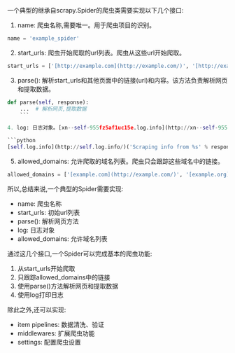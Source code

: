 一个典型的继承自scrapy.Spider的爬虫类需要实现以下几个接口:

1. name: 爬虫名称,需要唯一。用于爬虫项目的识别。

```python
name = 'example_spider'
```

2. start_urls: 爬虫开始爬取的url列表。爬虫从这些url开始爬取。

```python
start_urls = ['[http://example.com](http://example.com/)', '[http://example.org](http://example.org/)']
```

3. parse(): 解析start_urls和其他页面中的链接(url)和内容。该方法负责解析网页和提取数据。

```python 
def parse(self, response):
    ...  # 解析网页,提取数据
    ```

4. log: 日志对象。[xn--self-955fz5af1uc15e.log.info](http://xn--self-955fz5af1uc15e.log.info/)()等方法打印日志。

```python
[self.log.info](http://self.log.info/)('Scraping info from %s' % response.url)
```

5. allowed_domains: 允许爬取的域名列表。爬虫只会跟踪这些域名中的链接。

```python  
allowed_domains = ['[example.com](http://example.com/)', '[example.org](http://example.org/)']
``` 

所以,总结来说,一个典型的Spider需要实现:
- name: 爬虫名称  
- start_urls: 初始url列表   
- parse(): 解析网页方法  
- log: 日志对象  
- allowed_domains: 允许域名列表
 
通过这几个接口,一个Spider可以完成基本的爬虫功能:
1) 从start_urls开始爬取  
2) 只跟踪allowed_domains中的链接  
3) 使用parse()方法解析网页和提取数据   
4) 使用log打印日志

除此之外,还可以实现:
- item pipelines: 数据清洗、验证  
- middlewares: 扩展爬虫功能  
- settings: 配置爬虫设置